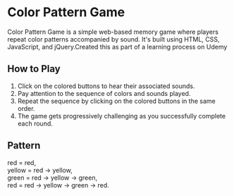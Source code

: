 # Color Pattern Game

Color Pattern Game is a simple web-based memory game where players repeat color patterns accompanied by sound. It's built using HTML, CSS, JavaScript, and jQuery.Created this as part of a learning process on Udemy

## How to Play

1. Click on the colored buttons to hear their associated sounds.
2. Pay attention to the sequence of colors and sounds played.
3. Repeat the sequence by clicking on the colored buttons in the same order.
4. The game gets progressively challenging as you successfully complete each round.

## Pattern

red   =  red,     
yellow = red -> yellow,     
green  = red -> yellow -> green,     
red    = red -> yellow -> green -> red.     
